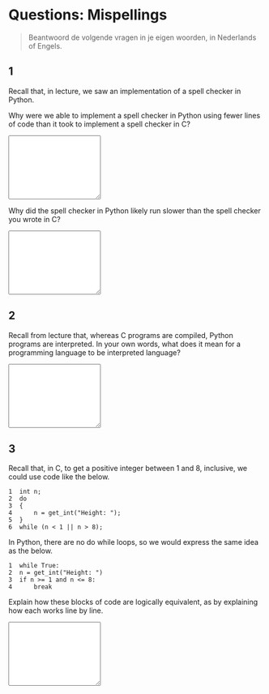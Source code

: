 # Questions: Mispellings

> Beantwoord de volgende vragen in je eigen woorden, in Nederlands of Engels.


## 1

Recall that, in lecture, we saw an implementation of a spell checker in Python.

Why were we able to implement a spell checker in Python using fewer lines of code than it took to implement a spell checker in C?

<textarea name="form[q1a]" rows="8" required></textarea>

Why did the spell checker in Python likely run slower than the spell checker you wrote in C?

<textarea name="form[q1a]" rows="8" required></textarea>


## 2

Recall from lecture that, whereas C programs are compiled, Python programs are interpreted. In your own words, what does it mean for a programming language to be interpreted language?

<textarea name="form[q2]" rows="8" required></textarea>


## 3

Recall that, in C, to get a positive integer between 1 and 8, inclusive, we could use code like the below.

	1  int n;
	2  do
	3  {
	4      n = get_int("Height: ");
	5  }
	6  while (n < 1 || n > 8);

In Python, there are no do while loops, so we would express the same idea as the below.

	1  while True:
	2  n = get_int("Height: ")
	3  if n >= 1 and n <= 8:
	4      break

Explain how these blocks of code are logically equivalent, as by explaining how each works line by line. 

<textarea name="form[q3]" rows="8" required></textarea>
